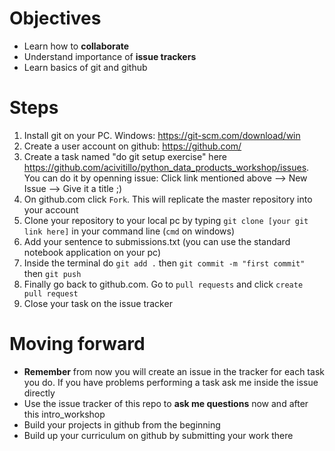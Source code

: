 # Objectives

* Learn how to **collaborate**
* Understand importance of **issue trackers**
* Learn basics of git and github

# Steps

1. Install git on your PC. Windows: https://git-scm.com/download/win
2. Create a user account on github: https://github.com/
3. Create a task  named "do git setup exercise" here https://github.com/acivitillo/python_data_products_workshop/issues. You can do it by openning issue: Click link mentioned above --> New Issue --> Give it a title ;)
4. On github.com click `Fork`. This will replicate the master repository into your account
5. Clone your repository to your local pc by typing `git clone [your git link here]` in your command line (`cmd` on windows)
6. Add your sentence to submissions.txt (you can use the standard notebook application on your pc)
7. Inside the terminal do `git add .` then `git commit -m "first commit"` then `git push`
8. Finally go back to github.com. Go to `pull requests` and click `create pull request`
9. Close your task on the issue tracker

# Moving forward

* **Remember** from now you will create an issue in the tracker for each task you do. If you have problems performing a task ask me inside the issue directly
* Use the issue tracker of this repo to **ask me questions** now and after this intro_workshop
* Build your projects in github from the beginning
* Build up your curriculum on github by submitting your work there
